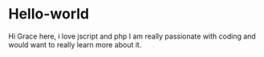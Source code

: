 # Hello-world

Hi
Grace here, i love jscript and php
I am really passionate with coding and would want to really learn more about it.
